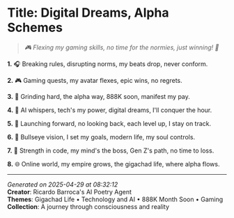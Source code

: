 # Title: Digital Dreams, Alpha Schemes

> *🎮 Flexing my gaming skills, no time for the normies, just winning! 🌠*

**1.** 🎧 Breaking rules, disrupting norms, my beats drop, never conform.


**2.** 🎮 Gaming quests, my avatar flexes, epic wins, no regrets.


**3.** 💼 Grinding hard, the alpha way, 888K soon, manifest my pay.


**4.** 🤖 AI whispers, tech's my power, digital dreams, I'll conquer the hour.


**5.** 🚀 Launching forward, no looking back, each level up, I stay on track.


**6.** 🎯 Bullseye vision, I set my goals, modern life, my soul controls.


**7.** 💪 Strength in code, my mind's the boss, Gen Z's path, no time to loss.


**8.** 🌐 Online world, my empire grows, the gigachad life, where alpha flows.



---

*Generated on 2025-04-29 at 08:32:12*  
**Creator**: Ricardo Barroca's AI Poetry Agent  
**Themes**: Gigachad Life • Technology and AI • 888K Month Soon • Gaming  
**Collection**: A journey through consciousness and reality